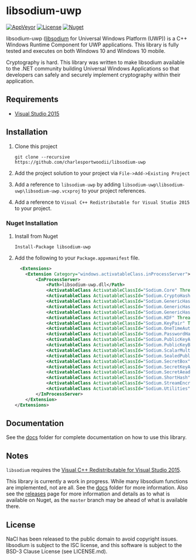 # libsodium-uwp

[![AppVeyor](https://img.shields.io/appveyor/ci/charlesportwoodii/libsodium-uwp.svg?style=flat-square)](https://ci.appveyor.com/project/charlesportwoodii/libsodium-uwp)
[![License](https://img.shields.io/github/license/charlesportwoodii/libsodium-uwp.svg?style=flat-square)](https://github.com/charlesportwoodii/libsodium-uwp/blob/master/LICENSE.md)
[![Nuget](https://img.shields.io/nuget/vpre/libsodium-uwp.svg?style=flat-square)](https://www.nuget.org/packages/libsodium-uwp/)

libsodium-uwp ([libsodium](https://github.com/jedisct1/libsodium) for Universal Windows Platform (UWP)) is a C++ Windows Runtime Component for UWP applications. This library is fully tested and executes on both Windows 10 and Windows 10 mobile.

Cryptography is hard. This library was written to make libsodium available to the .NET community building Universal Windows Applications so that developers can safely and securely implement cryptography within their application.

## Requirements

- [Visual Studio 2015](https://www.visualstudio.com/vs/)

## Installation

1. Clone this project

    ```
    git clone --recursive https://github.com/charlesportwoodii/libsodium-uwp
    ```
2. Add the project solution to your project via `File->Add->Existing Project`
3. Add a reference to `libsodium-uwp` by adding `libsodium-uwp\libsodium-uwp\libsodium-uwp.vcxproj` to your project references.
4. Add a reference to `Visual C++ Redistributable for Visual Studio 2015` to your project.


### Nuget Installation

1. Install from Nuget

    ```
    Install-Package libsodium-uwp
    ```

2. Add the following to your `Package.appxmanifest` file.

    ```xml
      <Extensions>
        <Extension Category="windows.activatableClass.inProcessServer">
            <InProcessServer>
                <Path>libsodium-uwp.dll</Path>
                <ActivatableClass ActivatableClassId="Sodium.Core" ThreadingModel="both" />
                <ActivatableClass ActivatableClassId="Sodium.CryptoHash" ThreadingModel="both" />
                <ActivatableClass ActivatableClassId="Sodium.GenericHash" ThreadingModel="both" />
                <ActivatableClass ActivatableClassId="Sodium.GenericHashAlgorithmProvider" ThreadingModel="both" />
                <ActivatableClass ActivatableClassId="Sodium.GenericHashAlgorithmNames" ThreadingModel="both" />
                <ActivatableClass ActivatableClassId="Sodium.KDF" ThreadingModel="both" />
                <ActivatableClass ActivatableClassId="Sodium.KeyPair" ThreadingModel="both" />
                <ActivatableClass ActivatableClassId="Sodium.OneTimeAuth" ThreadingModel="both" />
                <ActivatableClass ActivatableClassId="Sodium.PasswordHash" ThreadingModel="both" />
                <ActivatableClass ActivatableClassId="Sodium.PublicKeyAuth" ThreadingModel="both" />
                <ActivatableClass ActivatableClassId="Sodium.PublicKeyBox" ThreadingModel="both" />
                <ActivatableClass ActivatableClassId="Sodium.ScalarMult" ThreadingModel="both" />
                <ActivatableClass ActivatableClassId="Sodium.SealedPublicKeyBox" ThreadingModel="both" />
                <ActivatableClass ActivatableClassId="Sodium.SecretBox" ThreadingModel="both" />
                <ActivatableClass ActivatableClassId="Sodium.SecretKeyAuth" ThreadingModel="both" />
                <ActivatableClass ActivatableClassId="Sodium.SecretAead" ThreadingModel="both" />
                <ActivatableClass ActivatableClassId="Sodium.ShortHash" ThreadingModel="both" />
                <ActivatableClass ActivatableClassId="Sodium.StreamEncryption" ThreadingModel="both" />
                <ActivatableClass ActivatableClassId="Sodium.Utilities" ThreadingModel="both" />
            </InProcessServer>
        </Extension>
    </Extensions>
    ```

## Documentation

See the [docs](docs/) folder for complete documentation on how to use this library.

## Notes

`libsodium` requires the [Visual C++ Redistributable for Visual Studio 2015](https://www.microsoft.com/en-us/download/details.aspx?id=48145).

This library is currently a work in progress. While many libsodium functions are implemented, not are all. See the [docs](docs/) folder for more information. Also see the [releases](/releases) page for more information and details as to what is available on Nuget, as the `master` branch may be ahead of what is available there.

## License

NaCl has been released to the public domain to avoid copyright issues. libsodium is subject to the ISC license, and this software is subject to the BSD-3 Clause License (see LICENSE.md).
